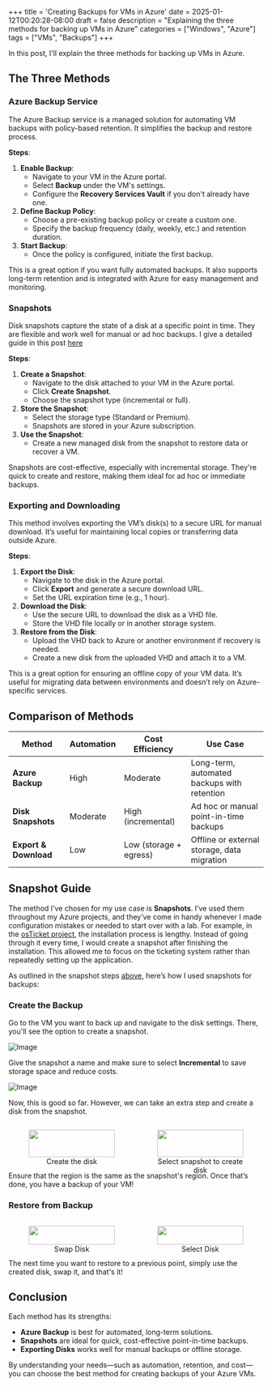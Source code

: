 +++
title = 'Creating Backups for VMs in Azure'
date = 2025-01-12T00:20:28-08:00
draft = false
description = "Explaining the three methods for backing up VMs in Azure"
categories = ["Windows", "Azure"]
tags = ["VMs", "Backups"]
+++

In this post, I'll explain the three methods for backing up VMs in Azure.

## The Three Methods

### Azure Backup Service

The Azure Backup service is a managed solution for automating VM backups with
policy-based retention. It simplifies the backup and restore process.

**Steps**:

1. **Enable Backup**:
   - Navigate to your VM in the Azure portal.
   - Select **Backup** under the VM's settings.
   - Configure the **Recovery Services Vault** if you don't already have one.
2. **Define Backup Policy**:
   - Choose a pre-existing backup policy or create a custom one.
   - Specify the backup frequency (daily, weekly, etc.) and retention duration.
3. **Start Backup**:
   - Once the policy is configured, initiate the first backup.

This is a great option if you want fully automated backups. It also supports
long-term retention and is integrated with Azure for easy management and
monitoring.

### Snapshots

Disk snapshots capture the state of a disk at a specific point in time. They are
flexible and work well for manual or ad hoc backups. I give a detailed guide in
this post [here](#snapshot-guide)

**Steps**:

1. **Create a Snapshot**:
   - Navigate to the disk attached to your VM in the Azure portal.
   - Click **Create Snapshot**.
   - Choose the snapshot type (incremental or full).
2. **Store the Snapshot**:
   - Select the storage type (Standard or Premium).
   - Snapshots are stored in your Azure subscription.
3. **Use the Snapshot**:
   - Create a new managed disk from the snapshot to restore data or recover a VM.

Snapshots are cost-effective, especially with incremental storage. They're quick
to create and restore, making them ideal for ad hoc or immediate backups.

### Exporting and Downloading

This method involves exporting the VM’s disk(s) to a secure URL for manual
download. It’s useful for maintaining local copies or transferring data outside
Azure.

**Steps**:

1. **Export the Disk**:
   - Navigate to the disk in the Azure portal.
   - Click **Export** and generate a secure download URL.
   - Set the URL expiration time (e.g., 1 hour).
2. **Download the Disk**:
   - Use the secure URL to download the disk as a VHD file.
   - Store the VHD file locally or in another storage system.
3. **Restore from the Disk**:
   - Upload the VHD back to Azure or another environment if recovery is needed.
   - Create a new disk from the uploaded VHD and attach it to a VM.

This is a great option for ensuring an offline copy of your VM data. It’s useful
for migrating data between environments and doesn’t rely on Azure-specific
services.

## Comparison of Methods

| **Method**            | **Automation** | **Cost Efficiency**    | **Use Case**                                |
| --------------------- | -------------- | ---------------------- | ------------------------------------------- |
| **Azure Backup**      | High           | Moderate               | Long-term, automated backups with retention |
| **Disk Snapshots**    | Moderate       | High (incremental)     | Ad hoc or manual point-in-time backups      |
| **Export & Download** | Low            | Low (storage + egress) | Offline or external storage, data migration |

## Snapshot Guide

The method I’ve chosen for my use case is **Snapshots**. I’ve used them
throughout my Azure projects, and they’ve come in handy whenever I made
configuration mistakes or needed to start over with a lab. For example, in the
[osTicket project](./../../projects/osTicket/), the installation process is
lengthy. Instead of going through it every time, I would create a snapshot after
finishing the installation. This allowed me to focus on the ticketing system
rather than repeatedly setting up the application.

As outlined in the snapshot steps [above](#snapshots), here’s how I used
snapshots for backups:

### Create the Backup

Go to the VM you want to back up and navigate to the disk settings. There,
you'll see the option to create a snapshot.

![Image](https://i.imgur.com/7uaTPiE.png "Select VM disk and create snapshot")

Give the snapshot a name and make sure to select **Incremental** to save storage
space and reduce costs.

![Image](https://i.imgur.com/mMHWCbW.png "Give the snapshot a meaningful name")

Now, this is good so far. However, we can take an extra step and create a disk
from the snapshot.

<div style="display: flex; justify-content: space-between; gap: 4px;">
  <figure style="width: 50%; text-align: center;">
    <img src="https://i.imgur.com/qgpBoFf.png" style="width: 100%;" />
    <figcaption>Create the disk</figcaption>
  </figure>
  <figure style="width: 50%; text-align: center;">
    <img src="https://i.imgur.com/01dCue1.png" style="width: 100%;" />
    <figcaption>Select snapshot to create disk</figcaption>
  </figure>
</div>

Ensure that the region is the same as the snapshot's region. Once that’s done,
you have a backup of your VM!

### Restore from Backup

<div style="display: flex; justify-content: space-between; gap: 4px;">
  <figure style="width: 50%; text-align: center;">
    <img src="https://i.imgur.com/zQw7PfO.png" style="width: 100%;" />
    <figcaption>Swap Disk</figcaption>
  </figure>
  <figure style="width: 50%; text-align: center;">
    <img src="https://i.imgur.com/lPLzXal.png" style="width: 100%;" />
    <figcaption>Select Disk</figcaption>
  </figure>
</div>

The next time you want to restore to a previous point, simply use the created
disk, swap it, and that's it!

## Conclusion

Each method has its strengths:

- **Azure Backup** is best for automated, long-term solutions.
- **Snapshots** are ideal for quick, cost-effective point-in-time backups.
- **Exporting Disks** works well for manual backups or offline storage.

By understanding your needs—such as automation, retention, and cost—you can
choose the best method for creating backups of your Azure VMs.
